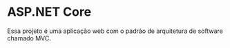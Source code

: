 # **ASP.NET Core**
Essa projeto é uma aplicação web com o padrão de arquitetura de software chamado MVC. 
